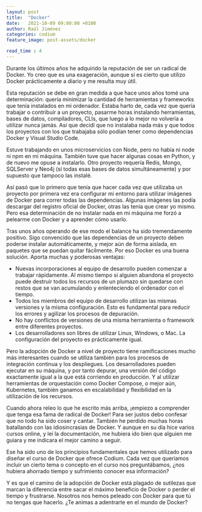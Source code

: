```yaml
---
layout: post
title:  "Docker"
date:   2021-10-09 09:00:00 +0100
author: Raúl Jiménez
categories: codium
feature_image: post-assets/docker

read_time : 4
---
```


Durante los últimos años he adquirido la reputación de ser un radical de Docker. Yo creo que es una exageración, aunque sí es cierto que utilizo Docker prácticamente a diario y me resulta muy útil.

Esta reputación se debe en gran medida a que hace unos años tomé una determinación: quería minimizar la cantidad de herramientas y frameworks que tenía instalados en mi ordenador. Estaba harto de, cada vez que quería trabajar o contribuir a un proyecto, pasarme horas instalando herramientas, bases de datos, compiladores, CLIs, que luego a lo mejor no volvería a utilizar nunca jamás. Así que decidí que no instalaba nada más y que todos los proyectos con los que trabajaba sólo podían tener como dependencias Docker y Visual Studio Code.

Estuve trabajando en unos microservicios con Node, pero no había ni node ni npm en mi máquina. También tuve que hacer algunas cosas en Python, y de nuevo me opuse a instalarlo. Otro proyecto requería Redis, Mongo, SQLServer y Neo4j (sí todas esas bases de datos simultáneamente) y por supuesto que tampoco las instalé.

Así pasó que lo primero que tenía que hacer cada vez que utilizaba un proyecto por primera vez era configurar mi entorno para utilizar imágenes de Docker para correr todas las dependencias. Algunas imágenes las podía descargar del registro oficial de Docker, otras las tenía que crear yo mismo. Pero esa determinación de no instalar nada en mi máquina me forzó a pelearme con Docker y a aprender cómo usarlo.

Tras unos años operando de ese modo el balance ha sido tremendamente positivo. Sigo convencido que las dependencias de un proyecto deben poderse instalar automáticamente, y mejor aún de forma aislada, en paquetes que se puedan quitar fácilmente. Por eso Docker es una buena solución. Aporta muchas y poderosas ventajas:
- Nuevas incorporaciones al equipo de desarrollo pueden comenzar a trabajar rápidamente. Al mismo tiempo si alguien abandona el proyecto puede destruir todos los recursos de un plumazo sin quedarse con restos que se van acumulando y enlenteciendo el ordenador con el tiempo.
- Todos los miembros del equipo de desarrollo utilizan las mismas versiones y la misma configuración. Esto es fundamental para reducir los errores y agilizar los procesos de depuración.
- No hay conflictos de versiones de una misma herramienta o framework entre diferentes proyectos.
- Los desarrolladores son libres de utilizar Linux, Windows, o Mac. La configuración del proyecto es prácticamente igual.

Pero la adopción de Docker a nivel de proyecto tiene ramificaciones mucho más interesantes cuando se utiliza también para los procesos de integración continua y los despliegues. Los desarrolladores pueden ejecutar en su máquina, y por tanto depurar, una versión del código exactamente igual a la que está corriendo en producción. Y al utilizar herramientas de orquestación como Docker Compose, o mejor aún, Kubernetes, también ganamos en escalabilidad y flexibilidad en la utilización de los recursos.

Cuando ahora releo lo que he escrito más arriba, ¡empiezo a comprender que tenga esa fama de radical de Docker! Para ser justos debo confesar que no todo ha sido coser y cantar. También he perdido muchas horas batallando con las idiosincrasias de Docker. Y aunque en su día hice varios cursos online, y leí la documentación, me hubiera ido bien que alguien me guiara y me indicara el mejor camino a seguir.

Ese ha sido uno de los principios fundamentales que hemos utilizado para diseñar el curso de Docker que ofrece Codium. Cada vez que queríamos incluir un cierto tema o concepto en el curso nos preguntábamos, ¿nos hubiera ahorrado tiempo y sufrimiento conocer esa información?

Y es que el camino de la adopción de Docker está plagado de sutilezas que marcan la diferencia entre sacar el máximo beneficio de Docker o perder el tiempo y frustrarse. Nosotros nos hemos peleado con Docker para que tú no tengas que hacerlo. ¿Te animas a adentrarte en el mundo de Docker?
